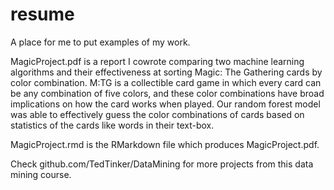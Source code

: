 # resume
A place for me to put examples of my work.

MagicProject.pdf is a report I cowrote comparing two machine learning algorithms and their effectiveness at sorting Magic: The Gathering cards by color combination. M:TG is a collectible card game in which every card can be any combination of five colors, and these color combinations have broad implications on how the card works when played. Our random forest model was able to effectively guess the color combinations of cards based on statistics of the cards like words in their text-box.

MagicProject.rmd is the RMarkdown file which produces MagicProject.pdf. 

Check github.com/TedTinker/DataMining for more projects from this data mining course.
